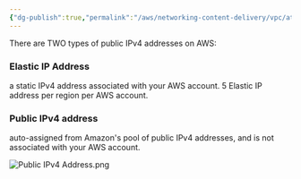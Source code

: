 ```yaml
---
{"dg-publish":true,"permalink":"/aws/networking-content-delivery/vpc/atomic-elements/public-ipv4-address/","title":"Public IPv4 Address"}
---
```


There are TWO types of public IPv4 addresses on AWS:
### Elastic IP Address
a static IPv4 address associated with your AWS account.
5 Elastic IP address per region per AWS account.


### Public IPv4 address
auto-assigned from Amazon's pool of public IPv4 addresses, and is not associated with your AWS account. 


![Public IPv4 Address.png](/img/user/aws/Networking-Content-Delivery/VPC/png/Atomic-Elements/Public%20IPv4%20Address.png)